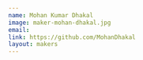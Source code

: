 ```yaml
---
name: Mohan Kumar Dhakal
image: maker-mohan-dhakal.jpg
email: 
link: https://github.com/MohanDhakal
layout: makers
---
```

